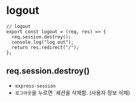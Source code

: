 # logout
```
// logout
export const logout = (req, res) => {
  req.session.destroy();
  console.log("log out");
  return res.redirect("/");
};
```

## req.session.destroy()
- `express-session`
- `로그아웃`을 누르면 `세션을 삭제함. (사용자 정보 삭제)
